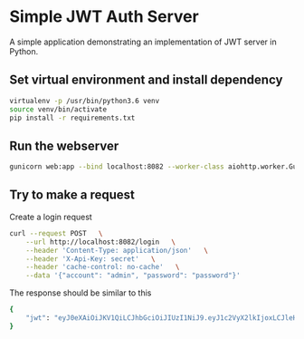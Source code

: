 # Simple JWT Auth Server

A simple application demonstrating an implementation of JWT server in Python.

## Set virtual environment and install dependency

```bash
virtualenv -p /usr/bin/python3.6 venv
source venv/bin/activate
pip install -r requirements.txt
```

## Run the webserver

```bash
gunicorn web:app --bind localhost:8082 --worker-class aiohttp.worker.GunicornWebWorker --reload
```

## Try to make a request

Create a login request

```bash
curl --request POST   \
    --url http://localhost:8082/login   \
    --header 'Content-Type: application/json'   \
    --header 'X-Api-Key: secret'   \
    --header 'cache-control: no-cache'   \
    --data '{"account": "admin", "password": "password"}'
```

The response should be similar to this

```bash
{
    "jwt": "eyJ0eXAiOiJKV1QiLCJhbGciOiJIUzI1NiJ9.eyJ1c2VyX2lkIjoxLCJleHAiOjE1NjQzNzM4NTJ9.8eRX7j1mfE269rNfi2ndSbgKeofqDXq748x6RUhuw3k"
}
```
